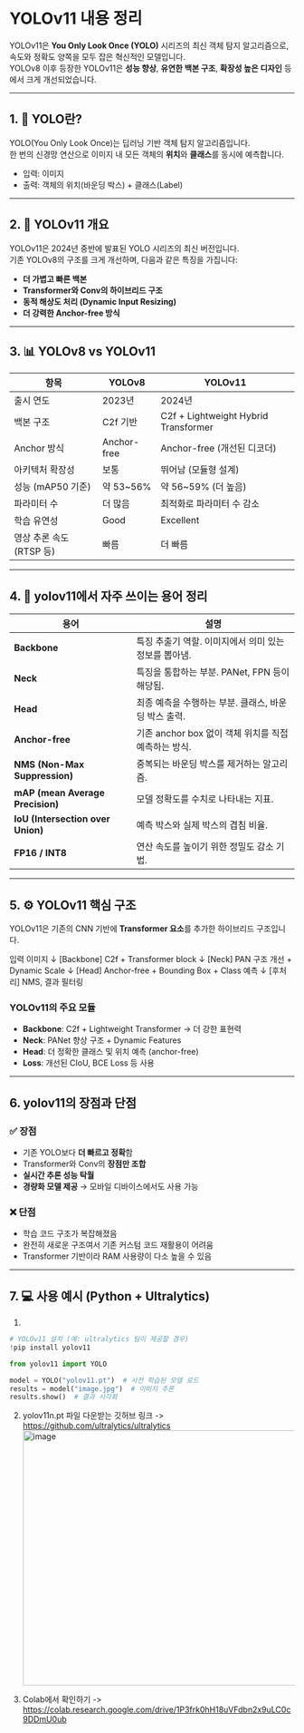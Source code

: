 # YOLOv11 내용 정리

YOLOv11은 **You Only Look Once (YOLO)** 시리즈의 최신 객체 탐지 알고리즘으로, 속도와 정확도 양쪽을 모두 잡은 혁신적인 모델입니다.  
YOLOv8 이후 등장한 YOLOv11은 **성능 향상**, **유연한 백본 구조**, **확장성 높은 디자인** 등에서 크게 개선되었습니다.


---

## 1. 📌 YOLO란?

YOLO(You Only Look Once)는 딥러닝 기반 객체 탐지 알고리즘입니다.  
한 번의 신경망 연산으로 이미지 내 모든 객체의 **위치**와 **클래스**를 동시에 예측합니다.

- 입력: 이미지
- 출력: 객체의 위치(바운딩 박스) + 클래스(Label)

---

## 2. 📌 YOLOv11 개요

YOLOv11은 2024년 중반에 발표된 YOLO 시리즈의 최신 버전입니다.  
기존 YOLOv8의 구조를 크게 개선하며, 다음과 같은 특징을 가집니다:

- **더 가볍고 빠른 백본**
- **Transformer와 Conv의 하이브리드 구조**
- **동적 해상도 처리 (Dynamic Input Resizing)**
- **더 강력한 Anchor-free 방식**

---

## 3. 📊 YOLOv8 vs YOLOv11 

| 항목                     | YOLOv8                            | YOLOv11                              |
|--------------------------|------------------------------------|---------------------------------------|
| 출시 연도                | 2023년                            | 2024년                                |
| 백본 구조               | C2f 기반                           | C2f + Lightweight Hybrid Transformer |
| Anchor 방식             | Anchor-free                       | Anchor-free (개선된 디코더)          |
| 아키텍처 확장성         | 보통                               | 뛰어남 (모듈형 설계)                  |
| 성능 (mAP50 기준)       | 약 53~56%                          | 약 56~59% (더 높음)                   |
| 파라미터 수             | 더 많음                           | 최적화로 파라미터 수 감소             |
| 학습 유연성              | Good                               | Excellent                             |
| 영상 추론 속도 (RTSP 등)| 빠름                              | 더 빠름                               |

---

## 4. 🧾 yolov11에서 자주 쓰이는 용어 정리

| 용어              | 설명 |
|------------------|------|
| **Backbone**     | 특징 추출기 역할. 이미지에서 의미 있는 정보를 뽑아냄. |
| **Neck**         | 특징을 통합하는 부분. PANet, FPN 등이 해당됨. |
| **Head**         | 최종 예측을 수행하는 부분. 클래스, 바운딩 박스 출력. |
| **Anchor-free**  | 기존 anchor box 없이 객체 위치를 직접 예측하는 방식. |
| **NMS (Non-Max Suppression)** | 중복되는 바운딩 박스를 제거하는 알고리즘. |
| **mAP (mean Average Precision)** | 모델 정확도를 수치로 나타내는 지표. |
| **IoU (Intersection over Union)** | 예측 박스와 실제 박스의 겹침 비율. |
| **FP16 / INT8**  | 연산 속도를 높이기 위한 정밀도 감소 기법. |

---

## 5. ⚙️ YOLOv11 핵심 구조

YOLOv11은 기존의 CNN 기반에 **Transformer 요소**를 추가한 하이브리드 구조입니다.

입력 이미지
↓
[Backbone] C2f + Transformer block
↓
[Neck] PAN 구조 개선 + Dynamic Scale
↓
[Head] Anchor-free + Bounding Box + Class 예측
↓
[후처리] NMS, 결과 필터링


### YOLOv11의 주요 모듈
- **Backbone**: C2f + Lightweight Transformer → 더 강한 표현력
- **Neck**: PANet 향상 구조 + Dynamic Features
- **Head**: 더 정확한 클래스 및 위치 예측 (anchor-free)
- **Loss**: 개선된 CIoU, BCE Loss 등 사용

---

## 6. yolov11의 장점과 단점

### ✅ 장점
- 기존 YOLO보다 **더 빠르고 정확**함
- Transformer와 Conv의 **장점만 조합**
- **실시간 추론 성능 탁월**
- **경량화 모델 제공** → 모바일 디바이스에서도 사용 가능

### ❌ 단점
- 학습 코드 구조가 복잡해졌음
- 완전히 새로운 구조여서 기존 커스텀 코드 재활용이 어려움
- Transformer 기반이라 RAM 사용량이 다소 높을 수 있음

---

## 7. 💻 사용 예시 (Python + Ultralytics)

1.
```python
# YOLOv11 설치 (예: ultralytics 팀이 제공할 경우)
!pip install yolov11

from yolov11 import YOLO

model = YOLO("yolov11.pt")  # 사전 학습된 모델 로드
results = model("image.jpg")  # 이미지 추론
results.show()  # 결과 시각화
```

2. yolov11n.pt 파일 다운받는 깃허브 링크 -> https://github.com/ultralytics/ultralytics
   <img width="1296" height="450" alt="image" src="https://github.com/user-attachments/assets/b2b8e61a-fcbd-48f0-b243-33c42e7c5ff1" />

3. Colab에서 확인하기 -> https://colab.research.google.com/drive/1P3frk0hH18uVFdbn2x9uLC0c9DDmU0ub



